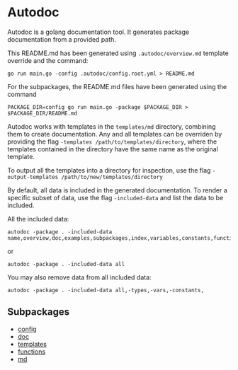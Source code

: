 
# Autodoc

Autodoc is a golang documentation tool. It  generates package documentation from a provided path.

This README.md has been generated using `.autodoc/overview.md` template override and the command:
```
go run main.go -config .autodoc/config.root.yml > README.md
```

For the subpackages, the README.md files have been generated using the command
```
PACKAGE_DIR=config go run main.go -package $PACKAGE_DIR > $PACKAGE_DIR/README.md
```

Autodoc works with templates in the `templates/md` directory, combining them to create documentation. Any and all templates can be overriden by providing the flag `-templates /path/to/templates/directory`, where the templates contained in the directory have the same name as the original template.

To output all the templates into a directory for inspection, use the flag `-output-templates /path/to/new/templates/directory`

By default, all data is included in the generated documentation. To render a specific subset of data, use the flag `-included-data` and list the data to be included.

All the included data:
```
autodoc -package . -included-data name,overview,doc,examples,subpackages,index,variables,constants,functions,types
```
or
```
autodoc -package . -included-data all
```
You may also remove data from all included data:
```
autodoc -package . -included-data all,-types,-vars,-constants,
```


## Subpackages

- [config](/config)
- [doc](/doc)
- [templates](/templates)
- [functions](/templates/functions)
- [md](/templates/md)

